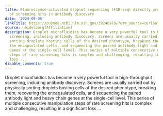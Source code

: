 ```yaml
---
title: Fluorescence-activated droplet sequencing (FAD-seq) directly provides sequences
  of screening hits in antibody discovery
date: '2024-09-06'
linkTitle: https://pubmed.ncbi.nlm.nih.gov/39240970/?utm_source=curl&utm_medium=rss&utm_campaign=pubmed-2&utm_content=1FakS-2QOkCT8HsMOQP1bCRQ4YzyumYOmxmF0moLsQ3dFB1E9V&fc=20220326224207&ff=20240907181837&v=2.18.0.post9+e462414
source: heidelberg[Affiliation]
description: Droplet microfluidics has become a very powerful tool in high-throughput
  screening, including antibody discovery. Screens are usually carried out by physically
  sorting droplets hosting cells of the desired phenotype, breaking them, recovering
  the encapsulated cells, and sequencing the paired antibody light and heavy chain
  genes at the single-cell level. This series of multiple consecutive manipulation
  steps of rare screening hits is complex and challenging, resulting in a significant
  loss ...
disable_comments: true
---
```

Droplet microfluidics has become a very powerful tool in high-throughput screening, including antibody discovery. Screens are usually carried out by physically sorting droplets hosting cells of the desired phenotype, breaking them, recovering the encapsulated cells, and sequencing the paired antibody light and heavy chain genes at the single-cell level. This series of multiple consecutive manipulation steps of rare screening hits is complex and challenging, resulting in a significant loss ...